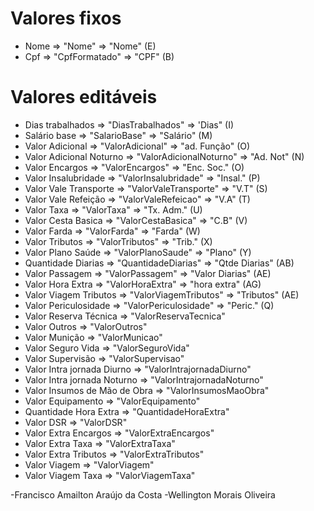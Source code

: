 # Valores fixos
- Nome => "Nome" => "Nome" (E)
- Cpf => "CpfFormatado" => "CPF" (B)
<!-- - Categoria => "CategoriaCompleta" => "Função" -->
<!-- - Montante A => "ValorMontanteA" => "Mont. A" -->
<!-- - Montante B => "ValorMontanteB" => "Mont. B" -->
<!-- - Total Montante => "ValorTotalMontante" => "Custo Unit." -->
<!-- - Custo total => "ValorCustoTotal" => "soma total" -->
<!-- - Lotação => "Lotacao" -->
<!-- - Montante C => "ValorMontanteC" -->
<!-- - Valor Total Extra => "ValorTotalExtra" -->
<!-- - Valor Total Viagem => "ValorTotalViagem" -->
<!-- - Provisionamento => "ValorProvisionamento" -->

# Valores editáveis
- Dias trabalhados => "DiasTrabalhados" => 'Dias" (I)
- Salário base => "SalarioBase" => "Salário" (M)
- Valor Adicional => "ValorAdicional" => "ad. Função" (O)
- Valor Adicional Noturno => "ValorAdicionalNoturno" => "Ad. Not" (N)
- Valor Encargos => "ValorEncargos" => "Enc. Soc." (O)
- Valor Insalubridade => "ValorInsalubridade" => "Insal." (P)
- Valor Vale Transporte => "ValorValeTransporte" => "V.T" (S)
- Valor Vale Refeição => "ValorValeRefeicao" => "V.A" (T)
- Valor Taxa => "ValorTaxa" => "Tx. Adm." (U)
- Valor Cesta Basica => "ValorCestaBasica" => "C.B" (V)
- Valor Farda => "ValorFarda" => "Farda" (W)
- Valor Tributos => "ValorTributos" => "Trib." (X)
- Valor Plano Saúde => "ValorPlanoSaude" => "Plano" (Y)
- Quantidade Diarias => "QuantidadeDiarias" => "Qtde Diarias" (AB)
- Valor Passagem => "ValorPassagem" => "Valor Diarias" (AE)
- Valor Hora Extra => "ValorHoraExtra" => "hora extra" (AG)
- Valor Viagem Tributos => "ValorViagemTributos" => "Tributos" (AE)
- Valor Periculosidade => "ValorPericulosidade" => "Peric." (Q)
- Valor Reserva Técnica  => "ValorReservaTecnica"
- Valor Outros => "ValorOutros"
- Valor Munição => "ValorMunicao"
- Valor Seguro Vida	 => "ValorSeguroVida"
- Valor Supervisão => "ValorSupervisao"
- Valor Intra jornada Diurno => "ValorIntrajornadaDiurno"
- Valor Intra jornada Noturno => "ValorIntrajornadaNoturno"
- Valor Insumos de Mão de Obra =>  "ValorInsumosMaoObra"
- Valor Equipamento => "ValorEquipamento"
- Quantidade Hora Extra => "QuantidadeHoraExtra"
- Valor DSR => "ValorDSR"
- Valor Extra Encargos => "ValorExtraEncargos"
- Valor Extra Taxa => "ValorExtraTaxa"
- Valor Extra Tributos => "ValorExtraTributos"
- Valor Viagem => "ValorViagem"
- Valor Viagem Taxa => "ValorViagemTaxa"



-Francisco Amailton Araújo da Costa
-Wellington Morais Oliveira